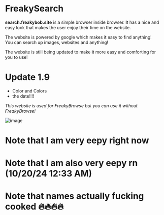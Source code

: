 # FreakySearch
**search.freakybob.site** is a simple browser inside browser. It has a nice and easy look that makes the user enjoy their time on the website.

The website is powered by google which makes it easy to find anything! You can search up images, websites and anything!

The website is still being updated to make it more easy and comforting for you to use!

# Update 1.9
- Color and Colors
- the date!!!!

*This website is used for FreakyBrowse but you can use it without FreakyBrowse!*

![image](https://github.com/user-attachments/assets/2d779011-43f8-4488-80c5-75b51b427dd0)





# Note that I am very eepy right now

# Note that I am also very eepy rn (10/20/24 12:33 AM)

# Note that names actually fucking cooked 🔥🔥🔥🔥
